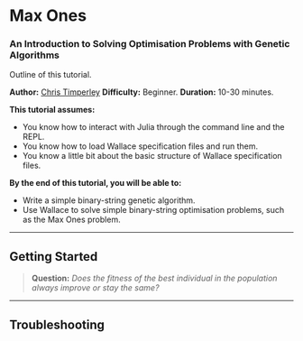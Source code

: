 # Max Ones
### An Introduction to Solving Optimisation Problems with Genetic Algorithms
Outline of this tutorial.

**Author:** [Chris Timperley](http://www.christimperley.co.uk)
**Difficulty:** Beginner.
**Duration:** 10-30 minutes.

**This tutorial assumes:**
* You know how to interact with Julia through the command line and the REPL.
* You know how to load Wallace specification files and run them.
* You know a little bit about the basic structure of Wallace specification files. 

**By the end of this tutorial, you will be able to:**
* Write a simple binary-string genetic algorithm.
* Use Wallace to solve simple binary-string optimisation problems, such as the
  Max Ones problem.

--------------------------------------------------------------------------------

## Getting Started

> **Question:** *Does the fitness of the best individual in the population
  always improve or stay the same?*

-------------------------------------------------------------------------------

## Troubleshooting
